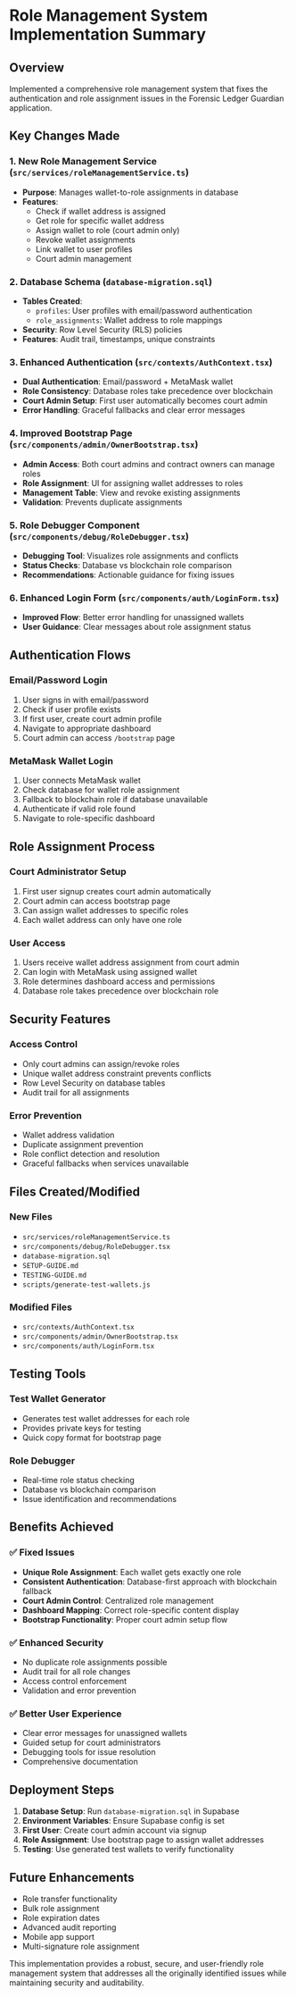 # Role Management System Implementation Summary

## Overview

Implemented a comprehensive role management system that fixes the authentication and role assignment issues in the Forensic Ledger Guardian application.

## Key Changes Made

### 1. New Role Management Service (`src/services/roleManagementService.ts`)

- **Purpose**: Manages wallet-to-role assignments in database
- **Features**:
  - Check if wallet address is assigned
  - Get role for specific wallet address
  - Assign wallet to role (court admin only)
  - Revoke wallet assignments
  - Link wallet to user profiles
  - Court admin management

### 2. Database Schema (`database-migration.sql`)

- **Tables Created**:
  - `profiles`: User profiles with email/password authentication
  - `role_assignments`: Wallet address to role mappings
- **Security**: Row Level Security (RLS) policies
- **Features**: Audit trail, timestamps, unique constraints

### 3. Enhanced Authentication (`src/contexts/AuthContext.tsx`)

- **Dual Authentication**: Email/password + MetaMask wallet
- **Role Consistency**: Database roles take precedence over blockchain
- **Court Admin Setup**: First user automatically becomes court admin
- **Error Handling**: Graceful fallbacks and clear error messages

### 4. Improved Bootstrap Page (`src/components/admin/OwnerBootstrap.tsx`)

- **Admin Access**: Both court admins and contract owners can manage roles
- **Role Assignment**: UI for assigning wallet addresses to roles
- **Management Table**: View and revoke existing assignments
- **Validation**: Prevents duplicate assignments

### 5. Role Debugger Component (`src/components/debug/RoleDebugger.tsx`)

- **Debugging Tool**: Visualizes role assignments and conflicts
- **Status Checks**: Database vs blockchain role comparison
- **Recommendations**: Actionable guidance for fixing issues

### 6. Enhanced Login Form (`src/components/auth/LoginForm.tsx`)

- **Improved Flow**: Better error handling for unassigned wallets
- **User Guidance**: Clear messages about role assignment status

## Authentication Flows

### Email/Password Login

1. User signs in with email/password
2. Check if user profile exists
3. If first user, create court admin profile
4. Navigate to appropriate dashboard
5. Court admin can access `/bootstrap` page

### MetaMask Wallet Login

1. User connects MetaMask wallet
2. Check database for wallet role assignment
3. Fallback to blockchain role if database unavailable
4. Authenticate if valid role found
5. Navigate to role-specific dashboard

## Role Assignment Process

### Court Administrator Setup

1. First user signup creates court admin automatically
2. Court admin can access bootstrap page
3. Can assign wallet addresses to specific roles
4. Each wallet address can only have one role

### User Access

1. Users receive wallet address assignment from court admin
2. Can login with MetaMask using assigned wallet
3. Role determines dashboard access and permissions
4. Database role takes precedence over blockchain role

## Security Features

### Access Control

- Only court admins can assign/revoke roles
- Unique wallet address constraint prevents conflicts
- Row Level Security on database tables
- Audit trail for all assignments

### Error Prevention

- Wallet address validation
- Duplicate assignment prevention
- Role conflict detection and resolution
- Graceful fallbacks when services unavailable

## Files Created/Modified

### New Files

- `src/services/roleManagementService.ts`
- `src/components/debug/RoleDebugger.tsx`
- `database-migration.sql`
- `SETUP-GUIDE.md`
- `TESTING-GUIDE.md`
- `scripts/generate-test-wallets.js`

### Modified Files

- `src/contexts/AuthContext.tsx`
- `src/components/admin/OwnerBootstrap.tsx`
- `src/components/auth/LoginForm.tsx`

## Testing Tools

### Test Wallet Generator

- Generates test wallet addresses for each role
- Provides private keys for testing
- Quick copy format for bootstrap page

### Role Debugger

- Real-time role status checking
- Database vs blockchain comparison
- Issue identification and recommendations

## Benefits Achieved

### ✅ Fixed Issues

- **Unique Role Assignment**: Each wallet gets exactly one role
- **Consistent Authentication**: Database-first approach with blockchain fallback
- **Court Admin Control**: Centralized role management
- **Dashboard Mapping**: Correct role-specific content display
- **Bootstrap Functionality**: Proper court admin setup flow

### ✅ Enhanced Security

- No duplicate role assignments possible
- Audit trail for all role changes
- Access control enforcement
- Validation and error prevention

### ✅ Better User Experience

- Clear error messages for unassigned wallets
- Guided setup for court administrators
- Debugging tools for issue resolution
- Comprehensive documentation

## Deployment Steps

1. **Database Setup**: Run `database-migration.sql` in Supabase
2. **Environment Variables**: Ensure Supabase config is set
3. **First User**: Create court admin account via signup
4. **Role Assignment**: Use bootstrap page to assign wallet addresses
5. **Testing**: Use generated test wallets to verify functionality

## Future Enhancements

- Role transfer functionality
- Bulk role assignment
- Role expiration dates
- Advanced audit reporting
- Mobile app support
- Multi-signature role assignment

This implementation provides a robust, secure, and user-friendly role management system that addresses all the originally identified issues while maintaining security and auditability.
